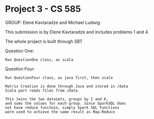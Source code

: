 # Project 3 - CS 585

GROUP: Elene Kavtaradze and Michael Ludwig

This submission is by Elene Kavtaradze and includes problems 1 and 4.

The whole project is built through SBT

Question One:
    
    Run QuestionOne class, as scala


Question Four:

    Run QuestionFour class, as java first, then scala
    
    Matrix Creation is done through Java and stored in /data
    Scala part reads files from /data
    
    This Joins the two datasets, groups by I and K, 
    and sums the values for each group. Since SparkSQL does
    not have reduce functoin, simply Spark SQL functions
    were used to achieve the same result as Map-Reduce
    
